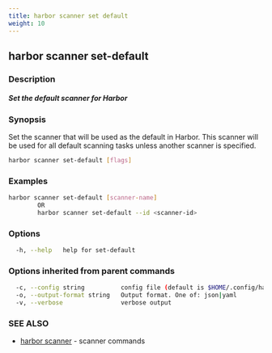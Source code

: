```yaml
---
title: harbor scanner set default
weight: 10
---
```

## harbor scanner set-default

### Description

##### Set the default scanner for Harbor

### Synopsis

Set the scanner that will be used as the default in Harbor. This scanner will be used for all default scanning tasks unless another scanner is specified.

```sh
harbor scanner set-default [flags]
```

### Examples

```sh
harbor scanner set-default [scanner-name]
		OR 
		harbor scanner set-default --id <scanner-id>
```

### Options

```sh
  -h, --help   help for set-default
```

### Options inherited from parent commands

```sh
  -c, --config string          config file (default is $HOME/.config/harbor-cli/config.yaml)
  -o, --output-format string   Output format. One of: json|yaml
  -v, --verbose                verbose output
```

### SEE ALSO

* [harbor scanner](harbor-scanner.md)	 - scanner commands

